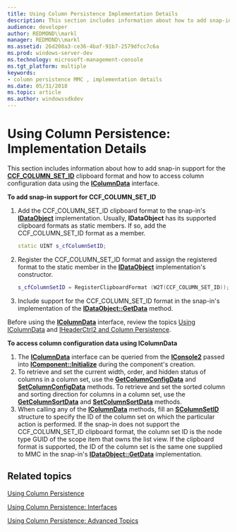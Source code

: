 ```yaml
---
title: Using Column Persistence Implementation Details
description: This section includes information about how to add snap-in support for the CCF\_COLUMN\_SET\_ID clipboard format and how to access column configuration data using the IColumnData interface.
audience: developer
author: REDMOND\\markl
manager: REDMOND\\markl
ms.assetid: 26d208a3-ce36-4baf-91b7-2579dfcc7c6a
ms.prod: windows-server-dev
ms.technology: microsoft-management-console
ms.tgt_platform: multiple
keywords:
- column persistence MMC , implementation details
ms.date: 05/31/2018
ms.topic: article
ms.author: windowssdkdev
---
```


# Using Column Persistence: Implementation Details

This section includes information about how to add snap-in support for the [**CCF\_COLUMN\_SET\_ID**](ccf-column-set-id.md) clipboard format and how to access column configuration data using the [**IColumnData**](icolumndata.md) interface.

**To add snap-in support for CCF\_COLUMN\_SET\_ID**

1.  Add the CCF\_COLUMN\_SET\_ID clipboard format to the snap-in's [**IDataObject**](_ole_idataobject) implementation. Usually, **IDataObject** has its supported clipboard formats as static members. If so, add the CCF\_COLUMN\_SET\_ID format as a member.
    ```C++
    static UINT s_cfColumnSetID;
    ```

    

2.  Register the CCF\_COLUMN\_SET\_ID format and assign the registered format to the static member in the [**IDataObject**](_ole_idataobject) implementation's constructor.
    ```C++
    s_cfColumnSetID = RegisterClipboardFormat (W2T(CCF_COLUMN_SET_ID));
    ```

    

3.  Include support for the CCF\_COLUMN\_SET\_ID format in the snap-in's implementation of the [**IDataObject::GetData**](_ole_idataobject_getdata) method.

Before using the [**IColumnData**](icolumndata.md) interface, review the topics [Using IColumnData](using-icolumndata.md) and [IHeaderCtrl2 and Column Persistence](iheaderctrl2-and-column-persistence.md).

**To access column configuration data using IColumnData**

1.  The [**IColumnData**](icolumndata.md) interface can be queried from the [**IConsole2**](iconsole2.md) passed into [**IComponent::Initialize**](icomponent-initialize.md) during the component's creation.
2.  To retrieve and set the current width, order, and hidden status of columns in a column set, use the [**GetColumnConfigData**](icolumndata-getcolumnconfigdata.md) and [**SetColumnConfigData**](icolumndata-setcolumnconfigdata.md) methods. To retrieve and set the sorted column and sorting direction for columns in a column set, use the [**GetColumnSortData**](icolumndata-getcolumnsortdata.md) and [**SetColumnSortData**](icolumndata-setcolumnsortdata.md) methods.
3.  When calling any of the [**IColumnData**](icolumndata.md) methods, fill an [**SColumnSetID**](scolumnsetid.md) structure to specify the ID of the column set on which the particular action is performed. If the snap-in does not support the CCF\_COLUMN\_SET\_ID clipboard format, the column set ID is the node type GUID of the scope item that owns the list view. If the clipboard format is supported, the ID of the column set is the same one supplied to MMC in the snap-in's [**IDataObject::GetData**](_ole_idataobject_getdata) implementation.

## Related topics

<dl> <dt>

[Using Column Persistence](using-column-persistence.md)
</dt> <dt>

[Using Column Persistence: Interfaces](using-column-persistence-interfaces.md)
</dt> <dt>

[Using Column Persistence: Advanced Topics](using-column-persistence-advanced-topics.md)
</dt> </dl>

 

 




